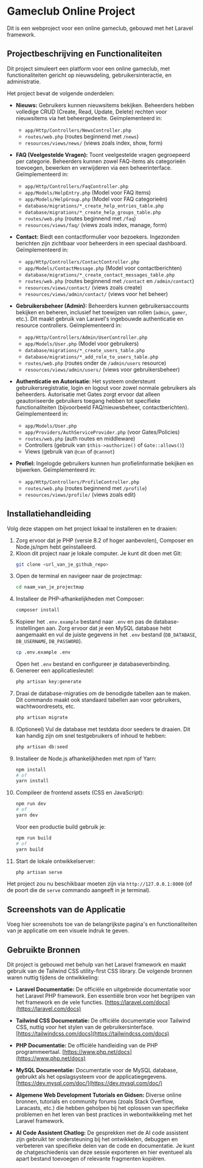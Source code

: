 # Gameclub Online Project

Dit is een webproject voor een online gameclub, gebouwd met het Laravel framework.

## Projectbeschrijving en Functionaliteiten

Dit project simuleert een platform voor een online gameclub, met functionaliteiten gericht op nieuwsdeling, gebruikersinteractie, en administratie.

Het project bevat de volgende onderdelen:

*   **Nieuws:** Gebruikers kunnen nieuwsitems bekijken. Beheerders hebben volledige CRUD (Create, Read, Update, Delete) rechten voor nieuwsitems via het beheergedeelte. Geïmplementeerd in:
    *   `app/Http/Controllers/NewsController.php`
    *   `routes/web.php` (routes beginnend met `/news`)
    *   `resources/views/news/` (views zoals index, show, form)

*   **FAQ (Veelgestelde Vragen):** Toont veelgestelde vragen gegroepeerd per categorie. Beheerders kunnen zowel FAQ-items als categorieën toevoegen, bewerken en verwijderen via een beheerinterface. Geïmplementeerd in:
    *   `app/Http/Controllers/FaqController.php`
    *   `app/Models/HelpEntry.php` (Model voor FAQ items)
    *   `app/Models/HelpGroup.php` (Model voor FAQ categorieën)
    *   `database/migrations/*_create_help_entries_table.php`
    *   `database/migrations/*_create_help_groups_table.php`
    *   `routes/web.php` (routes beginnend met `/faq`)
    *   `resources/views/faq/` (views zoals index, manage, form)

*   **Contact:** Biedt een contactformulier voor bezoekers. Ingezonden berichten zijn zichtbaar voor beheerders in een speciaal dashboard. Geïmplementeerd in:
    *   `app/Http/Controllers/ContactController.php`
    *   `app/Models/ContactMessage.php` (Model voor contactberichten)
    *   `database/migrations/*_create_contact_messages_table.php`
    *   `routes/web.php` (routes beginnend met `/contact` en `/admin/contact`)
    *   `resources/views/contact/` (views zoals create)
    *   `resources/views/admin/contact/` (views voor het beheer)

*   **Gebruikersbeheer (Admin):** Beheerders kunnen gebruikersaccounts bekijken en beheren, inclusief het toewijzen van rollen (`admin`, `gamer`, etc.). Dit maakt gebruik van Laravel's ingebouwde authenticatie en resource controllers. Geïmplementeerd in:
    *   `app/Http/Controllers/Admin/UserController.php`
    *   `app/Models/User.php` (Model voor gebruikers)
    *   `database/migrations/*_create_users_table.php`
    *   `database/migrations/*_add_role_to_users_table.php`
    *   `routes/web.php` (routes onder de `/admin/users` resource)
    *   `resources/views/admin/users/` (views voor gebruikersbeheer)

*   **Authenticatie en Autorisatie:** Het systeem ondersteunt gebruikersregistratie, login en logout voor zowel normale gebruikers als beheerders. Autorisatie met Gates zorgt ervoor dat alleen geautoriseerde gebruikers toegang hebben tot specifieke functionaliteiten (bijvoorbeeld FAQ/nieuwsbeheer, contactberichten). Geïmplementeerd in:
    *   `app/Models/User.php`
    *   `app/Providers/AuthServiceProvider.php` (voor Gates/Policies)
    *   `routes/web.php` (auth routes en middleware)
    *   Controllers (gebruik van `$this->authorize()` of `Gate::allows()`)
    *   Views (gebruik van `@can` of `@cannot`)

*   **Profiel:** Ingelogde gebruikers kunnen hun profielinformatie bekijken en bijwerken. Geïmplementeerd in:
    *   `app/Http/Controllers/ProfileController.php`
    *   `routes/web.php` (routes beginnend met `/profile`)
    *   `resources/views/profile/` (views zoals edit)

## Installatiehandleiding

Volg deze stappen om het project lokaal te installeren en te draaien:

1.  Zorg ervoor dat je PHP (versie 8.2 of hoger aanbevolen), Composer en Node.js/npm hebt geïnstalleerd.
2.  Kloon dit project naar je lokale computer. Je kunt dit doen met Git:
    ```bash
    git clone <url_van_je_github_repo>
    ```
3.  Open de terminal en navigeer naar de projectmap:
    ```bash
    cd naam_van_je_projectmap
    ```
4.  Installeer de PHP-afhankelijkheden met Composer:
    ```bash
    composer install
    ```
5.  Kopieer het `.env.example` bestand naar `.env` en pas de database-instellingen aan. Zorg ervoor dat je een MySQL database hebt aangemaakt en vul de juiste gegevens in het `.env` bestand (`DB_DATABASE`, `DB_USERNAME`, `DB_PASSWORD`).
    ```bash
    cp .env.example .env
    ```
    Open het `.env` bestand en configureer je databaseverbinding.
6.  Genereer een applicatiesleutel:
    ```bash
    php artisan key:generate
    ```
7.  Draai de database-migraties om de benodigde tabellen aan te maken. Dit commando maakt ook standaard tabellen aan voor gebruikers, wachtwoordresets, etc.
    ```bash
    php artisan migrate
    ```
8.  (Optioneel) Vul de database met testdata door seeders te draaien. Dit kan handig zijn om snel testgebruikers of inhoud te hebben:
    ```bash
    php artisan db:seed
    ```
9.  Installeer de Node.js afhankelijkheden met npm of Yarn:
    ```bash
    npm install
    # of
    yarn install
    ```
10. Compileer de frontend assets (CSS en JavaScript):
    ```bash
    npm run dev
    # of
    yarn dev
    ```
    Voor een productie build gebruik je:
    ```bash
    npm run build
    # of
    yarn build
    ```
11. Start de lokale ontwikkelserver:
    ```bash
    php artisan serve
    ```

Het project zou nu beschikbaar moeten zijn via `http://127.0.0.1:8000` (of de poort die de `serve` commando aangeeft in je terminal).

## Screenshots van de Applicatie

Voeg hier screenshots toe van de belangrijkste pagina's en functionaliteiten van je applicatie om een visuele indruk te geven.

## Gebruikte Bronnen

Dit project is gebouwd met behulp van het Laravel framework en maakt gebruik van de Tailwind CSS utility-first CSS library. De volgende bronnen waren nuttig tijdens de ontwikkeling:

*   **Laravel Documentatie:** De officiële en uitgebreide documentatie voor het Laravel PHP framework. Een essentiële bron voor het begrijpen van het framework en de vele functies.
    [https://laravel.com/docs](https://laravel.com/docs)

*   **Tailwind CSS Documentatie:** De officiële documentatie voor Tailwind CSS, nuttig voor het stylen van de gebruikersinterface.
    [https://tailwindcss.com/docs](https://tailwindcss.com/docs)

*   **PHP Documentatie:** De officiële handleiding van de PHP programmeertaal.
    [https://www.php.net/docs](https://www.php.net/docs)

*   **MySQL Documentatie:** Documentatie voor de MySQL database, gebruikt als het opslagsysteem voor de applicatiegegevens.
    [https://dev.mysql.com/doc/](https://dev.mysql.com/doc/)

*   **Algemene Web Development Tutorials en Gidsen:** Diverse online bronnen, tutorials en community forums (zoals Stack Overflow, Laracasts, etc.) die hebben geholpen bij het oplossen van specifieke problemen en het leren van best practices in webontwikkeling met het Laravel framework.

*   **AI Code Assistent Chatlog:** De gesprekken met de AI code assistent zijn gebruikt ter ondersteuning bij het ontwikkelen, debuggen en verbeteren van specifieke delen van de code en documentatie. Je kunt de chatgeschiedenis van deze sessie exporteren en hier eventueel als apart bestand toevoegen of relevante fragmenten kopiëren.


